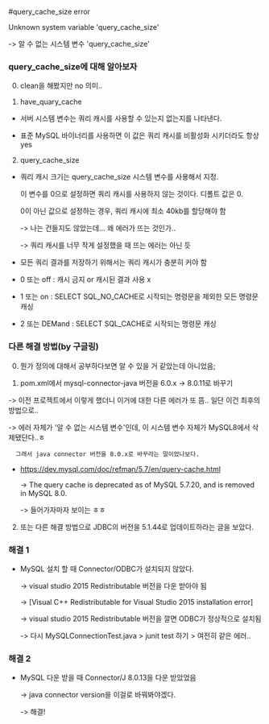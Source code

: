 ﻿#query_cache_size error

  Unknown system variable 'query_cache_size'

  -> 알 수 없는 시스템 변수 'query_cache_size'


### query_cache_size에 대해 알아보자

0. clean을 해봤지만 no 의미..

1. have_quary_cache

  * 서버 시스템 변수는 쿼리 캐시를 사용할 수 있는지 없는지를 나타낸다.

  * 표준 MySQL 바이너리를 사용하면 이 값은 쿼리 캐시를 비활성화 시키더라도 항상 yes

2. query_cache_size

  * 쿼리 캐시 크기는 query_cache_size 시스템 변수를 사용해서 지정.

    이 변수를 0으로 설정하면 쿼리 캐시를 사용하지 않는 것이다. 디폴트 값은 0.

    0이 아닌 값으로 설정하는 경우, 쿼리 캐시에 최소 40kb를 할당해야 함

    -> 나는 건들지도 않았는데... 왜 에러가 뜨는 것인가..

    -> 쿼리 캐시를 너무 작게 설정했을 때 뜨는 에러는 아닌 듯

  * 모든 쿼리 결과를 저장하기 위해서는 쿼리 캐시가 충분히 커야 함

  * 0 또는 off : 캐시 금지 or 캐시된 결과 사용 x

  * 1 또는 on : SELECT SQL_NO_CACHE로 시작되는 명령문을 제외한 모든 명령문 캐싱

  * 2 또는 DEMand : SELECT SQL_CACHE로 시작되는 명령문 캐싱

### 다른 해결 방법(by 구글링)

0. 뭔가 정의에 대해서 공부하다보면 알 수 있을 거 같았는데 아니었음;

1. pom.xml에서 mysql-connector-java 버전을 6.0.x -> 8.0.11로 바꾸기

  -> 이전 프로젝트에서 이렇게 했더니 이거에 대한 다른 에러가 또 뜸.. 일단 이건 최후의 방법으로..

  -> 에러 자체가 '알 수 없는 시스템 변수'인데, 이 시스템 변수 자체가 MySQL8에서 삭제됐단다..ㅎ

      그래서 java connector 버전을 8.0.x로 바꾸라는 말이었나보다.

  * https://dev.mysql.com/doc/refman/5.7/en/query-cache.html

    -> The query cache is deprecated as of MySQL 5.7.20, and is removed in MySQL 8.0.

    -> 들어가자마자 보이는 ㅎㅎ

2. 또는 다른 해결 방법으로 JDBC의 버전을 5.1.44로 업데이트하라는 글을 보았다.

### 해결 1

* MySQL 설치 할 때 Connector/ODBC가 설치되지 않았다. 

  -> visual studio 2015 Redistributable 버전을 다운 받아야 됨

  -> [Visual C++ Redistributable for Visual Studio 2015 installation error]

  -> visual studio 2015 Redistributable 버전을 깔면 ODBC가 정상적으로 설치됨

  -> 다시 MySQLConnectionTest.java > junit test 하기 > 여전히 같은 에러..

### 해결 2

* MySQL 다운 받을 때 Connector/J 8.0.13을 다운 받았었음

  -> java connector version을 이걸로 바꿔봐야겠다.

  -> 해결!